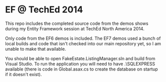 EF @ TechEd 2014
===============

This repo includes the completed source code from the demos shows during my Entity Framework session at TechEd North America 2014.

Only code from the EF6 demos is included. The EF7 demos used a bunch of local builds and code that isn't checked into our main repository yet, so I am unable to make that available.

You should be able to open FakeEstate.ListingManager.sln and build from Visual Studio. To run the application you will need to have .\SQLEXPRESS available (there is code in Global.asax.cs to create the database on startup if it doesn't exist). 
